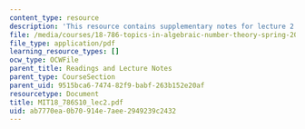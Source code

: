 ```yaml
---
content_type: resource
description: 'This resource contains supplementary notes for lecture 2. '
file: /media/courses/18-786-topics-in-algebraic-number-theory-spring-2010/ab7770ea0b70914e7aee2949239c2432_MIT18_786S10_lec2.pdf
file_type: application/pdf
learning_resource_types: []
ocw_type: OCWFile
parent_title: Readings and Lecture Notes
parent_type: CourseSection
parent_uid: 9515bca6-7474-82f9-babf-263b152e20af
resourcetype: Document
title: MIT18_786S10_lec2.pdf
uid: ab7770ea-0b70-914e-7aee-2949239c2432
---
```

